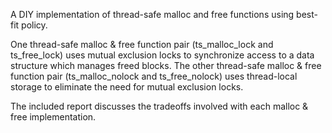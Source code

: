 A DIY implementation of thread-safe malloc and free functions using best-fit policy. 

One thread-safe malloc & free function pair (ts_malloc_lock and ts_free_lock) uses mutual exclusion locks to synchronize 
access to a data structure which manages freed blocks. The other thread-safe malloc & free function pair (ts_malloc_nolock and 
ts_free_nolock) uses thread-local storage to eliminate the need for mutual exclusion locks. 

The included report discusses the tradeoffs involved with each malloc & free implementation.
